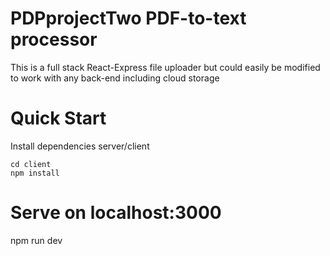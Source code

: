 # PDPprojectTwo PDF-to-text processor
This is a full stack React-Express file uploader but could easily be modified to work with any back-end including cloud storage

# Quick Start
Install dependencies server/client
```npm install
cd client
npm install
```

# Serve on localhost:3000
npm run dev
